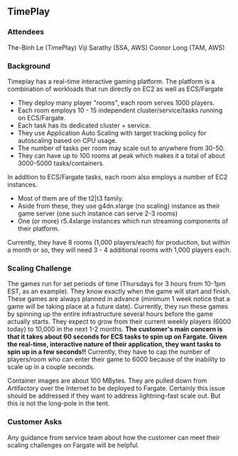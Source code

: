 ## TimePlay ##
### Attendees ###
The-Binh Le (TimePlay)
Viji Sarathy (SSA, AWS)
Connor Long (TAM, AWS)

### Background ###
Timeplay has a real-time interactive gaming platform.
The platform is a combination of workloads that run directly on EC2 as well as ECS/Fargate

- They deploy many player "rooms", each room serves 1000 players. 
- Each room employs 10 - 15 independent cluster/service/tasks running on ECS/Fargate. 
- Each task has its dedicated cluster + service. 
- They use Application Auto Scaling with target tracking policy for autoscaling based on CPU usage. 
- The number of tasks per room may scale out to anywhere from 30-50. 
- They can have up to 100 rooms at peak which makes it a total of about 3000-5000 tasks/containers.

In addition to ECS/Fargate tasks, each room also employs a number of EC2 instances. 
- Most of them are of the t2|t3 family.
- Aside from these, they use g4dn.xlarge (no scaling) instance as their game server (one such instance can serve 2-3 rooms)
- One (or more) r5.4xlarge instances which run streaming components of their platform. 

Currently, they have 8 rooms (1,000 players/each) for production, but within a month or so, they will need 3 - 4 additional rooms with 1,000 players each.

### Scaling Challenge ###
The games run for set periods of time (Thursdays for 3 hours from 10-1pm EST, as an example). They know exactly when the game will start and finish. These games are always planned in advance (minimum 1 week notice that a game will be taking place at a future date). Currently, they run these games by spinning up the entire infrastructure several hours before the game actually starts. They expect to grow from their current weekly players (6000 today) to 10,000 in the next 1-2 months. **The customer's main concern is that it takes about 60 seconds for ECS tasks to spin up on Fargate. Given the real-time, interactive nature of their application, they want tasks to spin up in a few seconds!!** Currently, they have to cap the number of players/room who can enter their game to 6000 because of the inability to scale up in a couple seconds. 

Container images are about 100 MBytes. They are pulled down from Artifactory over the Internet to be deployed to Fargate. Certainly this issue should be addressed if they want to address lightning-fast scale out. But this is not the long-pole in the tent.

### Customer Asks ###
Any guidance from service team about how the customer can meet their scaling challenges on Fargate will be helpful.

